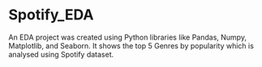 # Spotify_EDA
An EDA project was created using Python libraries like Pandas, Numpy, Matplotlib, and Seaborn. It shows the top 5 Genres by popularity which is analysed using Spotify dataset.

